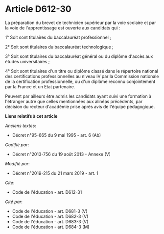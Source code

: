 # Article D612-30

La préparation du brevet de technicien supérieur par la voie scolaire et par la voie de l'apprentissage est ouverte aux
candidats qui :

1° Soit sont titulaires du baccalauréat professionnel ;

2° Soit sont titulaires du baccalauréat technologique ;

3° Soit sont titulaires du baccalauréat général ou du diplôme d'accès aux études universitaires ;

4° Soit sont titulaires d'un titre ou diplôme classé dans le répertoire national des certifications professionnelles au
niveau IV par la Commission nationale de la certification professionnelle, ou d'un diplôme reconnu conjointement par la
France et un Etat partenaire.

Peuvent par ailleurs être admis les candidats ayant suivi une formation à l'étranger autre que celles mentionnées aux alinéas
précédents, par décision du recteur d'académie prise après avis de l'équipe pédagogique.

**Liens relatifs à cet article**

_Anciens textes_:

  - Décret n°95-665 du 9 mai 1995 - art. 6 (Ab)

_Codifié par_:

  - Décret n°2013-756 du 19 août 2013 -  Annexe (V)

_Modifié par_:

  - Décret n°2019-215 du 21 mars 2019 - art. 1

_Cite_:

  - Code de l'éducation - art. D612-31

_Cité par_:

  - Code de l'éducation - art. D681-3 (V)
  - Code de l'éducation - art. D682-3 (V)
  - Code de l'éducation - art. D683-3 (V)
  - Code de l'éducation - art. D684-3 (M)

